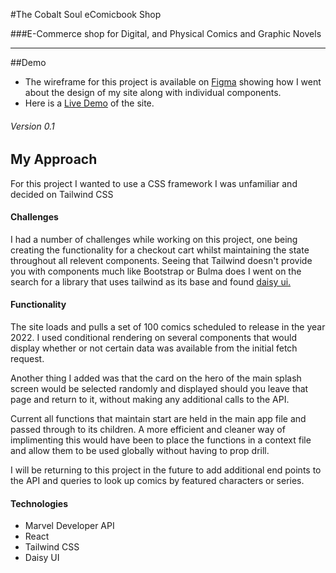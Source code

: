 
#The Cobalt Soul eComicbook Shop

###E-Commerce shop for Digital, and Physical Comics and Graphic Novels

<hr>
##Demo

<ul>
<li>The wireframe for this project is available on <a href='https://www.figma.com/file/Rott5ft7r1k1z0TWFtLN6A/The-Cobalt-Soul-eCommerce?node-id=5%3A94'>Figma</a> showing how I went about the design of my site along with individual components.</li>
<li>Here is a <a href='https://thecobaltsoul.netlify.app/'> Live Demo</a> of the site.</li>
</ul>


<h6>Version 0.1</h6>

<h2>My Approach</h2>

<p>For this project I wanted to use a CSS framework I was unfamiliar and decided on Tailwind CSS</p>

<h4>Challenges</h4>

<p>I had a number of challenges while working on this project, one being creating the functionality for a checkout cart whilst maintaining the state throughout all relevent components. Seeing that Tailwind doesn't provide you with components much like Bootstrap or Bulma does I went on the search for a library that uses tailwind as its base and found <a href='https://daisyui.com/'> daisy ui.</a></p>

<h4>Functionality</h4>

<p>
The site loads and pulls a set of 100 comics scheduled to release in the year 2022. I used conditional rendering on several components that would display whether or not certain data was available from the initial fetch request.
</p>
<p> Another thing I added was that the card on the hero of the main splash screen would be selected randomly and displayed should you leave that page and return to it, without making any additional calls to the API.</p>

<p>Current all functions that maintain start are held in the main app file and passed through to its children. A more efficient and cleaner way of implimenting this would have been to place the functions in a context file and allow them to be used globally without having to prop drill.</p>

<p>I will be returning to this project in the future to add additional end points to the API and queries to look up comics by featured characters or series.</p>

<h4>Technologies</h4>
<ul>
    <li>Marvel Developer API</li>
    <li>React</li>
    <li>Tailwind CSS</li>
    <li>Daisy UI</li>
</ul>


